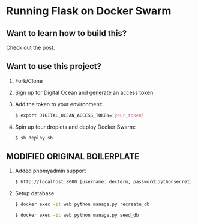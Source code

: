 # Running Flask on Docker Swarm

## Want to learn how to build this?

Check out the [post](https://testdriven.io/running-flask-on-docker-swarm).

## Want to use this project?

1. Fork/Clone

1. [Sign up](https://m.do.co/c/d8f211a4b4c2) for Digital Ocean and [generate](https://www.digitalocean.com/community/tutorials/how-to-use-the-digitalocean-api-v2) an access token

1. Add the token to your environment:

    ```sh
    $ export DIGITAL_OCEAN_ACCESS_TOKEN=[your_token]
    ```

1. Spin up four droplets and deploy Docker Swarm:

    ```sh
    $ sh deploy.sh
    ```
## MODIFIED ORIGINAL BOILERPLATE
1. Added phpmyadmin support
    ```sh
    $ http://localhost:8000 [username: dexterm, password:pythonsecret, database:myproject]
    ```
1. Setup database
    ```sh
    $ docker exec -it web python manage.py recreate_db
    ```
    ```sh
    $ docker exec -it web python manage.py seed_db
    ```
